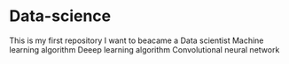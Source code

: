 # Data-science
This is my first repository
I want to beacame a Data scientist
Machine learning algorithm
Deeep learning algorithm
Convolutional neural network

